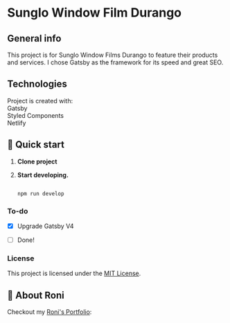 # Sunglo Window Film Durango
## General info
This project is for Sunglo Window Films Durango to feature their products and services.
I chose Gatsby as the framework for its speed and great SEO.
	
## Technologies
Project is created with:<br/>
Gatsby </br>
Styled Components </br>
Netlify

	
## 🚀 Quick start
1. **Clone project**

2.  **Start developing.**

   

    ```shell
    
    npm run develop
    ```

### To-do

- [x] Upgrade Gatsby V4

- [ ] Done!

### License

This project is licensed under the [MIT License](LICENSE.md).

## 🚀 About Roni

Checkout my [Roni's Portfolio](https://www.roni.rocks):


